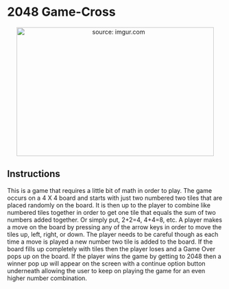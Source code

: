 # 2048 Game-Cross

<p align="center">
  <img width="460" height="300" src="https://i.imgur.com/U57anZ4.png?1" title="source: imgur.com">
</p>

## Instructions
This is a game that requires a little bit of math in order to play. The game occurs on a 4 X 4 board and starts with just two numbered two tiles that are placed randomly on the board. It is then up to the player to combine like numbered tiles together in order to get one tile that equals the sum of two numbers added together. Or simply put, 2+2=4, 4+4=8, etc. A player makes a move on the board by pressing any of the arrow keys in order to move the tiles up, left, right, or down. 
The player needs to be careful though as each time a move is played a new number two tile is added to the board. If the board fills up completely with tiles then the player loses and a Game Over pops up on the board. If the player wins the game by getting to 2048 then a winner pop up will appear on the screen with a continue option button underneath allowing the user to keep on playing the game for an even higher number combination.

